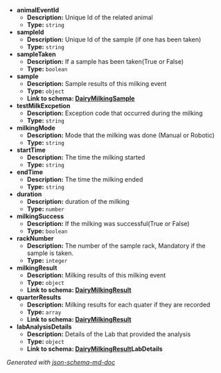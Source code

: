  - <b id="#/properties/animalEventId">animalEventId</b>
	 - **Description:** Unique Id of the related animal
	 - **Type:** `string`
 - <b id="#/properties/sampleId">sampleId</b>
	 - **Description:** Unique Id of the sample (if one has been taken)
	 - **Type:** `string`
 - <b id="#/properties/sampleTaken">sampleTaken</b>
	 - **Description:** If a sample has been taken(True or False)
	 - **Type:** `boolean`
 - <b id="#/properties/sample">sample</b>
	 - **Description:** Sample results of this milking event
	 - **Type:** `object`
	 - <b id="dairymilkingsampledairymilkingsample.md">Link to schema: [DairyMilkingSample](DairyMilkingSample.md)</b>
 - <b id="#/properties/testMilkExcpetion">testMilkExcpetion</b>
	 - **Description:** Exception code that occurred during the milking
	 - **Type:** `string`
 - <b id="#/properties/milkingMode">milkingMode</b>
	 - **Description:** Mode that the milking was done (Manual or Robotic)
	 - **Type:** `string`
 - <b id="#/properties/startTime">startTime</b>
	 - **Description:** The time the milking started
	 - **Type:** `string`
 - <b id="#/properties/endTime">endTime</b>
	 - **Description:** The time the milking ended
	 - **Type:** `string`
 - <b id="#/properties/duration">duration</b>
	 - **Description:** duration of the milking
	 - **Type:** `number`
 - <b id="#/properties/milkingSuccess">milkingSuccess</b>
	 - **Description:** If the milking was successful(True or False)
	 - **Type:** `boolean`
 - <b id="#/properties/rackNumber">rackNumber</b>
	 - **Description:** The number of the sample rack, Mandatory if the sample is taken.
	 - **Type:** `integer`
 - <b id="#/properties/milkingResult">milkingResult</b>
	 - **Description:** Milking results of this milking event
	 - **Type:** `object`
	 - <b id="dairymilkingresultdairymilkingresult.md">Link to schema: [DairyMilkingResult](DairyMilkingResult.md)</b>
 - <b id="#/properties/quarterResults">quarterResults</b>
	 - **Description:** Milking results for each quater if they are recorded
	 - **Type:** `array`
	 - <b id="dairymilkingresultdairymilkingresult.md">Link to schema: [DairyMilkingResult](DairyMilkingResult.md)</b>
 - <b id="#/properties/labAnalysisDetails">labAnalysisDetails</b>
	 - **Description:** Details of the Lab that provided the analysis
	 - **Type:** `object`
	 - <b id="dairymilkingresultdairymilkingresult.mdlabdetails">Link to schema: [DairyMilkingResult](DairyMilkingResult.md)LabDetails</b>

_Generated with [json-schema-md-doc](https://brianwendt.github.io/json-schema-md-doc/)_